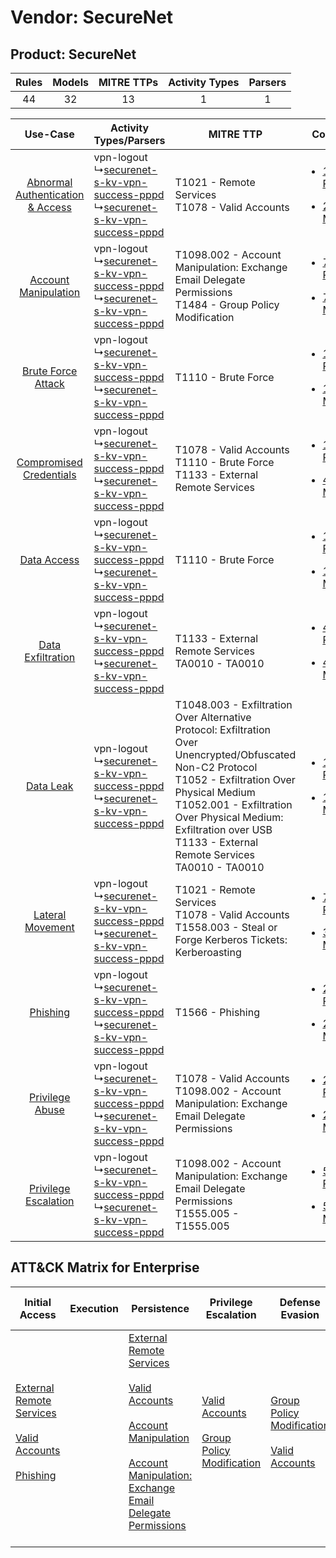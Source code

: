 Vendor: SecureNet
=================
Product: SecureNet
------------------
| Rules | Models | MITRE TTPs | Activity Types | Parsers |
|:-----:|:------:|:----------:|:--------------:|:-------:|
|  44   |   32   |     13     |       1        |    1    |

|    Use-Case    | Activity Types/Parsers    | MITRE TTP    | Content    |
|:----:| ---- | ---- | ---- |
| [Abnormal Authentication & Access](../../../UseCases/uc_abnormal_authentication_&_access.md) |  vpn-logout<br> ↳[securenet-s-kv-vpn-success-pppd](Ps/pC_securenetskvvpnsuccesspppd.md)<br> ↳[securenet-s-kv-vpn-success-pppd](Ps/pC_securenetskvvpnsuccesspppd.md)<br> | T1021 - Remote Services<br>T1078 - Valid Accounts<br>    | [<ul><li>13 Rules</li></ul><ul><li>2 Models</li></ul>](RM/r_m_securenet_securenet_Abnormal_Authentication_&_Access.md) |
|    [Account Manipulation](../../../UseCases/uc_account_manipulation.md)    |  vpn-logout<br> ↳[securenet-s-kv-vpn-success-pppd](Ps/pC_securenetskvvpnsuccesspppd.md)<br> ↳[securenet-s-kv-vpn-success-pppd](Ps/pC_securenetskvvpnsuccesspppd.md)<br> | T1098.002 - Account Manipulation: Exchange Email Delegate Permissions<br>T1484 - Group Policy Modification<br>    | [<ul><li>7 Rules</li></ul><ul><li>7 Models</li></ul>](RM/r_m_securenet_securenet_Account_Manipulation.md)    |
|    [Brute Force Attack](../../../UseCases/uc_brute_force_attack.md)    |  vpn-logout<br> ↳[securenet-s-kv-vpn-success-pppd](Ps/pC_securenetskvvpnsuccesspppd.md)<br> ↳[securenet-s-kv-vpn-success-pppd](Ps/pC_securenetskvvpnsuccesspppd.md)<br> | T1110 - Brute Force<br>    | [<ul><li>1 Rules</li></ul><ul><li>1 Models</li></ul>](RM/r_m_securenet_securenet_Brute_Force_Attack.md)    |
|          [Compromised Credentials](../../../UseCases/uc_compromised_credentials.md)          |  vpn-logout<br> ↳[securenet-s-kv-vpn-success-pppd](Ps/pC_securenetskvvpnsuccesspppd.md)<br> ↳[securenet-s-kv-vpn-success-pppd](Ps/pC_securenetskvvpnsuccesspppd.md)<br> | T1078 - Valid Accounts<br>T1110 - Brute Force<br>T1133 - External Remote Services<br>    | [<ul><li>12 Rules</li></ul><ul><li>4 Models</li></ul>](RM/r_m_securenet_securenet_Compromised_Credentials.md)          |
|    [Data Access](../../../UseCases/uc_data_access.md)    |  vpn-logout<br> ↳[securenet-s-kv-vpn-success-pppd](Ps/pC_securenetskvvpnsuccesspppd.md)<br> ↳[securenet-s-kv-vpn-success-pppd](Ps/pC_securenetskvvpnsuccesspppd.md)<br> | T1110 - Brute Force<br>    | [<ul><li>1 Rules</li></ul><ul><li>1 Models</li></ul>](RM/r_m_securenet_securenet_Data_Access.md)    |
|    [Data Exfiltration](../../../UseCases/uc_data_exfiltration.md)    |  vpn-logout<br> ↳[securenet-s-kv-vpn-success-pppd](Ps/pC_securenetskvvpnsuccesspppd.md)<br> ↳[securenet-s-kv-vpn-success-pppd](Ps/pC_securenetskvvpnsuccesspppd.md)<br> | T1133 - External Remote Services<br>TA0010 - TA0010<br>    | [<ul><li>4 Rules</li></ul><ul><li>4 Models</li></ul>](RM/r_m_securenet_securenet_Data_Exfiltration.md)    |
|    [Data Leak](../../../UseCases/uc_data_leak.md)    |  vpn-logout<br> ↳[securenet-s-kv-vpn-success-pppd](Ps/pC_securenetskvvpnsuccesspppd.md)<br> ↳[securenet-s-kv-vpn-success-pppd](Ps/pC_securenetskvvpnsuccesspppd.md)<br> | T1048.003 - Exfiltration Over Alternative Protocol: Exfiltration Over Unencrypted/Obfuscated Non-C2 Protocol<br>T1052 - Exfiltration Over Physical Medium<br>T1052.001 - Exfiltration Over Physical Medium: Exfiltration over USB<br>T1133 - External Remote Services<br>TA0010 - TA0010<br> | [<ul><li>11 Rules</li></ul><ul><li>11 Models</li></ul>](RM/r_m_securenet_securenet_Data_Leak.md)    |
|    [Lateral Movement](../../../UseCases/uc_lateral_movement.md)    |  vpn-logout<br> ↳[securenet-s-kv-vpn-success-pppd](Ps/pC_securenetskvvpnsuccesspppd.md)<br> ↳[securenet-s-kv-vpn-success-pppd](Ps/pC_securenetskvvpnsuccesspppd.md)<br> | T1021 - Remote Services<br>T1078 - Valid Accounts<br>T1558.003 - Steal or Forge Kerberos Tickets: Kerberoasting<br>    | [<ul><li>7 Rules</li></ul><ul><li>3 Models</li></ul>](RM/r_m_securenet_securenet_Lateral_Movement.md)    |
|    [Phishing](../../../UseCases/uc_phishing.md)    |  vpn-logout<br> ↳[securenet-s-kv-vpn-success-pppd](Ps/pC_securenetskvvpnsuccesspppd.md)<br> ↳[securenet-s-kv-vpn-success-pppd](Ps/pC_securenetskvvpnsuccesspppd.md)<br> | T1566 - Phishing<br>    | [<ul><li>2 Rules</li></ul><ul><li>2 Models</li></ul>](RM/r_m_securenet_securenet_Phishing.md)    |
|    [Privilege Abuse](../../../UseCases/uc_privilege_abuse.md)    |  vpn-logout<br> ↳[securenet-s-kv-vpn-success-pppd](Ps/pC_securenetskvvpnsuccesspppd.md)<br> ↳[securenet-s-kv-vpn-success-pppd](Ps/pC_securenetskvvpnsuccesspppd.md)<br> | T1078 - Valid Accounts<br>T1098.002 - Account Manipulation: Exchange Email Delegate Permissions<br>    | [<ul><li>2 Rules</li></ul><ul><li>2 Models</li></ul>](RM/r_m_securenet_securenet_Privilege_Abuse.md)    |
|    [Privilege Escalation](../../../UseCases/uc_privilege_escalation.md)    |  vpn-logout<br> ↳[securenet-s-kv-vpn-success-pppd](Ps/pC_securenetskvvpnsuccesspppd.md)<br> ↳[securenet-s-kv-vpn-success-pppd](Ps/pC_securenetskvvpnsuccesspppd.md)<br> | T1098.002 - Account Manipulation: Exchange Email Delegate Permissions<br>T1555.005 - T1555.005<br>    | [<ul><li>5 Rules</li></ul><ul><li>5 Models</li></ul>](RM/r_m_securenet_securenet_Privilege_Escalation.md)    |

ATT&CK Matrix for Enterprise
----------------------------
| Initial Access                                                                                                                                                                                                | Execution | Persistence                                                                                                                                                                                                                                                                                                                                 | Privilege Escalation                                                                                                                              | Defense Evasion                                                                                                                                   | Credential Access                                                                                                                                                                                                                                                                                                                                | Discovery | Lateral Movement                                                     | Collection | Command and Control | Exfiltration                                                                                                                                                                                                                                                                                                                                                                                                                                                | Impact |
| ------------------------------------------------------------------------------------------------------------------------------------------------------------------------------------------------------------- | --------- | ------------------------------------------------------------------------------------------------------------------------------------------------------------------------------------------------------------------------------------------------------------------------------------------------------------------------------------------- | ------------------------------------------------------------------------------------------------------------------------------------------------- | ------------------------------------------------------------------------------------------------------------------------------------------------- | ------------------------------------------------------------------------------------------------------------------------------------------------------------------------------------------------------------------------------------------------------------------------------------------------------------------------------------------------ | --------- | -------------------------------------------------------------------- | ---------- | ------------------- | ----------------------------------------------------------------------------------------------------------------------------------------------------------------------------------------------------------------------------------------------------------------------------------------------------------------------------------------------------------------------------------------------------------------------------------------------------------- | ------ |
| [External Remote Services](https://attack.mitre.org/techniques/T1133)<br><br>[Valid Accounts](https://attack.mitre.org/techniques/T1078)<br><br>[Phishing](https://attack.mitre.org/techniques/T1566)<br><br> |           | [External Remote Services](https://attack.mitre.org/techniques/T1133)<br><br>[Valid Accounts](https://attack.mitre.org/techniques/T1078)<br><br>[Account Manipulation](https://attack.mitre.org/techniques/T1098)<br><br>[Account Manipulation: Exchange Email Delegate Permissions](https://attack.mitre.org/techniques/T1098/002)<br><br> | [Valid Accounts](https://attack.mitre.org/techniques/T1078)<br><br>[Group Policy Modification](https://attack.mitre.org/techniques/T1484)<br><br> | [Group Policy Modification](https://attack.mitre.org/techniques/T1484)<br><br>[Valid Accounts](https://attack.mitre.org/techniques/T1078)<br><br> | [Brute Force](https://attack.mitre.org/techniques/T1110)<br><br>[Steal or Forge Kerberos Tickets](https://attack.mitre.org/techniques/T1558)<br><br>[Credentials from Password Stores](https://attack.mitre.org/techniques/T1555)<br><br>[Steal or Forge Kerberos Tickets: Kerberoasting](https://attack.mitre.org/techniques/T1558/003)<br><br> |           | [Remote Services](https://attack.mitre.org/techniques/T1021)<br><br> |            |                     | [Exfiltration Over Alternative Protocol](https://attack.mitre.org/techniques/T1048)<br><br>[Exfiltration Over Alternative Protocol: Exfiltration Over Unencrypted/Obfuscated Non-C2 Protocol](https://attack.mitre.org/techniques/T1048/003)<br><br>[Exfiltration Over Physical Medium: Exfiltration over USB](https://attack.mitre.org/techniques/T1052/001)<br><br>[Exfiltration Over Physical Medium](https://attack.mitre.org/techniques/T1052)<br><br> |        |